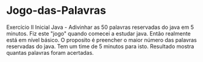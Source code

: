 # Jogo-das-Palavras
Exercício II Inicial Java - Adivinhar as 50 palavras reservadas do java em 5 minutos.
Fiz este "jogo" quando comecei a estudar java. Então  realmente está em nível básico. 
O proposito é preencher o maior número das palavras reservadas do java.
Tem um time de 5 minutos para isto.
Resultado mostra quantas palavras foram acertadas.
